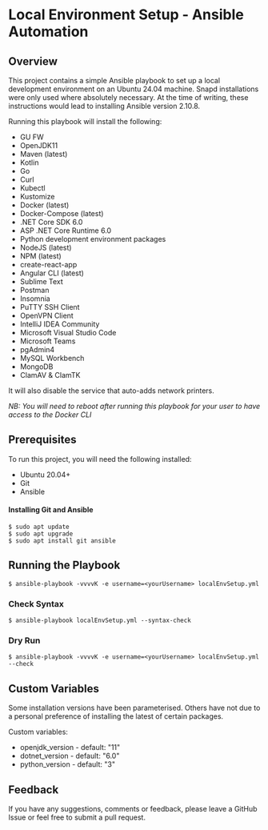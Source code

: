 # Local Environment Setup - Ansible Automation

## Overview

This project contains a simple Ansible playbook to set up a local development environment on an Ubuntu 24.04 machine. Snapd installations were only used where absolutely necessary. 
At the time of writing, these instructions would lead to installing Ansible version 2.10.8.

Running this playbook will install the following:

* GU FW
* OpenJDK11
* Maven (latest)
* Kotlin
* Go
* Curl
* Kubectl
* Kustomize
* Docker (latest)
* Docker-Compose (latest)
* .NET Core SDK 6.0
* ASP .NET Core Runtime 6.0
* Python development environment packages
* NodeJS (latest)
* NPM (latest)
* create-react-app
* Angular CLI (latest)
* Sublime Text
* Postman
* Insomnia
* PuTTY SSH Client
* OpenVPN Client
* IntelliJ IDEA Community
* Microsoft Visual Studio Code
* Microsoft Teams
* pgAdmin4
* MySQL Workbench
* MongoDB
* ClamAV & ClamTK

It will also disable the service that auto-adds network printers.

*NB: You will need to reboot after running this playbook for your user to have access to the Docker CLI*

## Prerequisites

To run this project, you will need the following installed:

* Ubuntu 20.04+
* Git
* Ansible

#### Installing Git and Ansible

```
$ sudo apt update
$ sudo apt upgrade
$ sudo apt install git ansible
```

## Running the Playbook

```
$ ansible-playbook -vvvvK -e username=<yourUsername> localEnvSetup.yml
```

### Check Syntax

```
$ ansible-playbook localEnvSetup.yml --syntax-check
```

### Dry Run

```
$ ansible-playbook -vvvvK -e username=<yourUsername> localEnvSetup.yml --check
```  

## Custom Variables

Some installation versions have been parameterised. Others have not due to a personal preference of installing the latest of certain packages.

Custom variables:

* openjdk_version - default: "11"
* dotnet_version - default: "6.0"
* python_version - default: "3"

## Feedback

If you have any suggestions, comments or feedback, please leave a GitHub Issue or feel free to submit a pull request.
